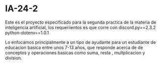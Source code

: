 # IA-24-2
Este es el proyecto especificado para la segunda practica de la materia de 
inteligencia artificial, 
los requeriientos es que corre con
discord.py==2.3.2
python-dotenv==1.0.1

Lo enfocamos principalmente a un tipo de ayudante para un estudiante de educacion basica entre unos 7-13 años, que responde acerca de de conceptos y operaciones basicas como suma, resta , multplicacion y division.
